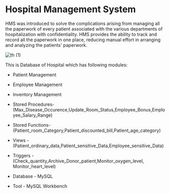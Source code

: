 # Hospital Management System
HMS was introduced to solve the complications arising from managing all the paperwork of every patient associated with the various departments of hospitalization with confidentiality. 
HMS provides the ability to track and record all the paperwork in one place, reducing manual effort in arranging and analyzing the patients' paperwork. 


![th (1)](https://user-images.githubusercontent.com/120978882/218872802-e48cdac0-d4a8-465c-9057-b20355c8076f.jpeg)


This is Database of Hospital which has following modules:
- Patient Management
- Employee Management
- Inventory Management

- Stored Procedures-(Max_Disease_Occurence,Update_Room_Status,Employee_Bonus,Employee_Salary_Range)
- Stored Functions- (Patient_room_Category,Patient_discounted_bill,Patient_age_category)
- Views - (Patient_ordinary_data,Patient_sensitive_Data,Employee_sensitive_Data)
- Triggers - (Check_quantity,Archive_Donor_patient,Monitor_oxygen_level, Monitor_heart_level)

- Database - MySQL
- Tool - MySQL Workbench
